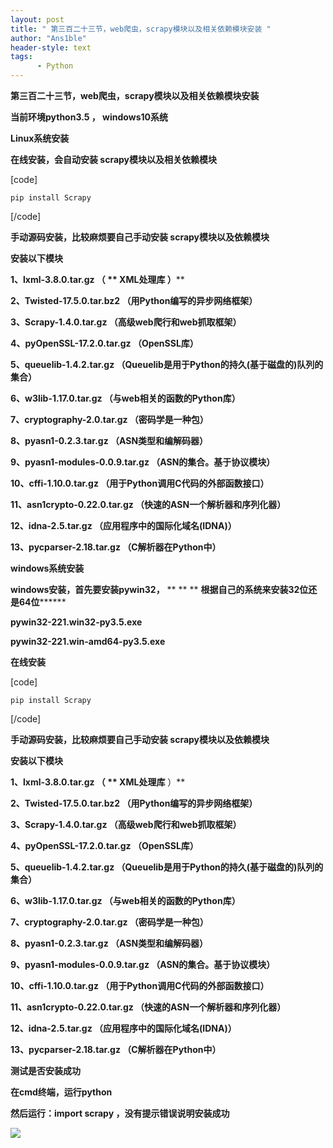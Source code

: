 ```yaml
---
layout: post
title: " 第三百二十三节，web爬虫，scrapy模块以及相关依赖模块安装 "
author: "Ans1ble"
header-style: text
tags:
      - Python
---
```


**第三百二十三节，web爬虫，scrapy模块以及相关依赖模块安装**

**当前环境python3.5 ， **windows10系统****



**Linux系统安装**

**在线安装，会自动安装 **scrapy模块以及相关依赖模块****

[code]

    pip install Scrapy
[/code]

**手动源码安装，比较麻烦要自己手动安装 **scrapy模块以及依赖模块****

****安装以下模块****

****1、lxml-3.8.0.tar.gz （ ** **XML处理库**** ）****

****2、Twisted-17.5.0.tar.bz2 （用Python编写的异步网络框架）****

****3、Scrapy-1.4.0.tar.gz （高级web爬行和web抓取框架）****

****4、pyOpenSSL-17.2.0.tar.gz （OpenSSL库）****

****5、queuelib-1.4.2.tar.gz （Queuelib是用于Python的持久(基于磁盘的)队列的集合）****

****6、w3lib-1.17.0.tar.gz （与web相关的函数的Python库）****

****7、cryptography-2.0.tar.gz （密码学是一种包）****

****8、pyasn1-0.2.3.tar.gz （ASN类型和编解码器）****

****9、pyasn1-modules-0.0.9.tar.gz （ASN的集合。基于协议模块）****

****10、cffi-1.10.0.tar.gz （用于Python调用C代码的外部函数接口）****

****11、asn1crypto-0.22.0.tar.gz （快速的ASN一个解析器和序列化器）****

****12、idna-2.5.tar.gz （应用程序中的国际化域名(IDNA)）****

****13、pycparser-2.18.tar.gz （C解析器在Python中）****



******windows系统安装******

********windows安装，首先要安装pywin32，******** ** ** ** **根据自己的系统来安装32位还是64位********

********pywin32-221.win32-py3.5.exe********

********pywin32-221.win-amd64-py3.5.exe********

********在线安装********

[code]

    pip install Scrapy
[/code]



**手动源码安装，比较麻烦要自己手动安装 **scrapy模块以及依赖模块****

**安装以下模块**

**1、lxml-3.8.0.tar.gz （ ** **XML处理库**** ）**

**2、Twisted-17.5.0.tar.bz2 （用Python编写的异步网络框架）**

**3、Scrapy-1.4.0.tar.gz （高级web爬行和web抓取框架）**

**4、pyOpenSSL-17.2.0.tar.gz （OpenSSL库）**

**5、queuelib-1.4.2.tar.gz （Queuelib是用于Python的持久(基于磁盘的)队列的集合）**

**6、w3lib-1.17.0.tar.gz （与web相关的函数的Python库）**

**7、cryptography-2.0.tar.gz （密码学是一种包）**

**8、pyasn1-0.2.3.tar.gz （ASN类型和编解码器）**

**9、pyasn1-modules-0.0.9.tar.gz （ASN的集合。基于协议模块）**

**10、cffi-1.10.0.tar.gz （用于Python调用C代码的外部函数接口）**

**11、asn1crypto-0.22.0.tar.gz （快速的ASN一个解析器和序列化器）**

**12、idna-2.5.tar.gz （应用程序中的国际化域名(IDNA)）**

**13、pycparser-2.18.tar.gz （C解析器在Python中）**



**测试是否安装成功**

**在cmd终端，运行python**

**然后运行：import scrapy  ，没有提示错误说明安装成功**

**![](https://images2015.cnblogs.com/blog/955761/201707/955761-20170723210244127-1188133427.png)**



